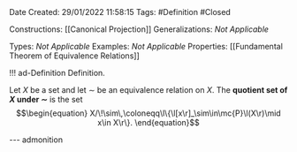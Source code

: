 <br />
<br />

Date Created: 29/01/2022 11:58:15
Tags: #Definition #Closed 

Constructions: [[Canonical Projection]]
Generalizations: _Not Applicable_

Types: _Not Applicable_
Examples: _Not Applicable_
Properties: [[Fundamental Theorem of Equivalence Relations]]

!!! ad-Definition Definition.

Let $X$ be a set and let $\sim$ be an equivalence relation on $X$. The **quotient set of $X$ under $\sim$** is the set
$$\begin{equation}
    X/\!\sim\,\coloneqq\l\{\l[x\r]_\sim\in\mc{P}\l(X\r)\mid x\in X\r\}.
\end{equation}$$

--- admonition
